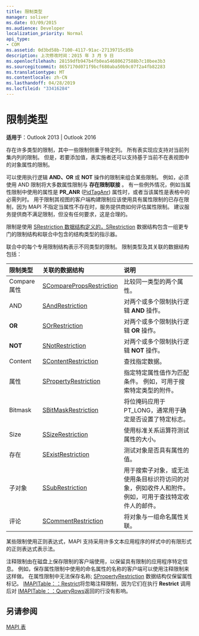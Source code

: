 ```yaml
---
title: 限制类型
manager: soliver
ms.date: 03/09/2015
ms.audience: Developer
localization_priority: Normal
api_type:
- COM
ms.assetid: 0d3bd58b-7100-4117-91ac-27139715c85b
description: 上次修改时间：2015 年 3 月 9 日
ms.openlocfilehash: 28159dfb947b4fb0ea54680627588b7c10bee3b3
ms.sourcegitcommit: 8657170d071f9bcf680aba50b9c07f2a4fb82283
ms.translationtype: MT
ms.contentlocale: zh-CN
ms.lasthandoff: 04/28/2019
ms.locfileid: "33416284"
---
```

# <a name="types-of-restrictions"></a>限制类型

  
  
**适用于**：Outlook 2013 | Outlook 2016 
  
存在许多类型的限制，其中一些限制侧重于特定列。 所有表实现应支持对当前列集内列的限制。 但是，若要添加值，表实施者还可以支持基于当前不在表视图中的对象属性的限制。
  
可以使用执行逻辑 **AND、OR** 或 **NOT** 操作的限制来组合某些限制。 例如，必须使用 AND 限制将大多数属性限制与 **存在限制联接** 。 有一些例外情况，例如当属性限制中使用的属性是 **PR_ANR** ([PidTagAnr](pidtaganr-canonical-property.md)) 属性时，或者当该属性是表格中的必需列时。 用于限制其视图的客户端构建限制应该使用具有属性限制的已存在限制，因为 MAPI 不指定当属性不存在时，服务提供商如何评估属性限制。 建议服务提供商不满足限制，但没有任何要求，这是合理的。 
  
限制是使用 [SRestriction 数据结构定义的，SRestriction](srestriction.md) 数据结构包含一组更专门的限制结构和联合中包含的结构类型的指示器。 
  
联合中的每个专用限制结构表示不同类型的限制。 限制类型及其关联的数据结构包括：
  
|**限制类型**|**关联的数据结构**|**说明**|
|:-----|:-----|:-----|
|Compare 属性  <br/> |[SComparePropsRestriction](scomparepropsrestriction.md) <br/> |比较同一类型的两个属性。  <br/> |
|AND <br/> |[SAndRestriction](sandrestriction.md) <br/> |对两个或多个限制执行逻辑 **AND** 操作。  <br/> |
|**OR** <br/> |[SOrRestriction](sorrestriction.md) <br/> |对两个或多个限制执行逻辑 **OR** 操作。  <br/> |
|**NOT** <br/> |[SNotRestriction](snotrestriction.md) <br/> |对两个或多个限制执行逻辑 **NOT** 操作。  <br/> |
|Content  <br/> |[SContentRestriction](scontentrestriction.md) <br/> |查找指定数据。  <br/> |
|属性  <br/> |[SPropertyRestriction](spropertyrestriction.md) <br/> |指定特定属性值作为匹配条件。 例如，可用于搜索特定类型的附件。  <br/> |
|Bitmask  <br/> |[SBitMaskRestriction](sbitmaskrestriction.md) <br/> |将位掩码应用于PT_LONG，通常用于确定是否设置了特定标志。  <br/> |
|Size  <br/> |[SSizeRestriction](ssizerestriction.md) <br/> |使用标准关系运算符测试属性的大小。  <br/> |
|存在  <br/> |[SExistRestriction](sexistrestriction.md) <br/> |测试对象是否具有属性的值。  <br/> |
|子对象  <br/> |[SSubRestriction](ssubrestriction.md) <br/> |用于搜索子对象，或无法使用条目标识符访问的对象，例如收件人和附件。 例如，可用于查找特定收件人的邮件。  <br/> |
|评论  <br/> |[SCommentRestriction](scommentrestriction.md) <br/> |将对象与一组命名属性关联。  <br/> |
   
某些限制使用正则表达式，MAPI 支持采用许多文本应用程序的样式中的有限形式的正则表达式表示法。
  
注释限制由在磁盘上保存限制的客户端使用，以保留具有限制的应用程序特定信息。 例如，保存属性限制中使用的命名属性的名称的客户端可以使用注释限制来这样做。 在属性限制中无法保存名称; [SPropertyRestriction](spropertyrestriction.md) 数据结构仅保留属性标记。 [IMAPITable：：Restrict](imapitable-restrict.md)将忽略注释限制，因为它们在执行 **Restrict** 调用后对 [IMAPITable：：QueryRows](imapitable-queryrows.md)返回的行没有影响。 
  
## <a name="see-also"></a>另请参阅



[MAPI 表](mapi-tables.md)

